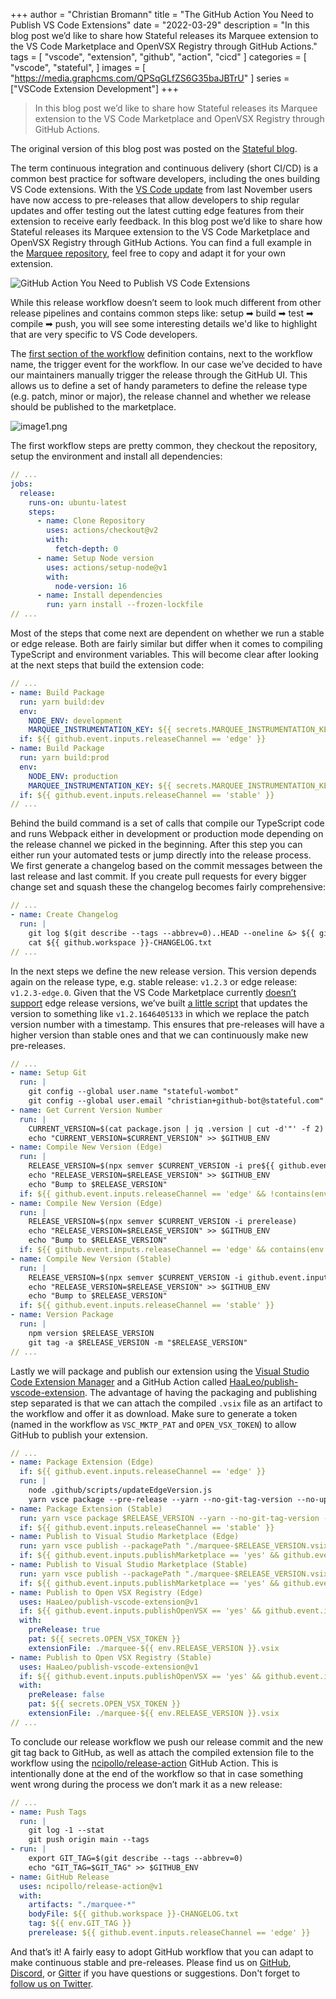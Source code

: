 +++
author = "Christian Bromann"
title = "The GitHub Action You Need to Publish VS Code Extensions"
date = "2022-03-29"
description = "In this blog post we’d like to share how Stateful releases its Marquee extension to the VS Code Marketplace and OpenVSX Registry through GitHub Actions."
tags = [
    "vscode",
    "extension",
    "github",
    "action",
    "cicd"
]
categories = [
    "vscode",
    "stateful",
]
images = [
    "https://media.graphcms.com/QPSqGLfZS6G35baJBTrU"
]
series = ["VSCode Extension Development"]
+++

> In this blog post we’d like to share how Stateful releases its Marquee extension to the VS Code Marketplace and OpenVSX Registry through GitHub Actions.

The original version of this blog post was posted on the [Stateful blog](https://www.stateful.com/blog/the-github-action-you-need-to-publish-vscode-extensions).

The term continuous integration and continuous delivery (short CI/CD) is a common best practice for software developers, including the ones building VS Code extensions. With the [VS Code update](https://code.visualstudio.com/updates/v1_63#_pre-release-extensions) from last November users have now access to pre-releases that allow developers to ship regular updates and offer testing out the latest cutting edge features from their extension to receive early feedback. In this blog post we’d like to share how Stateful releases its Marquee extension to the VS Code Marketplace and OpenVSX Registry through GitHub Actions. You can find a full example in the [Marquee repository](https://github.com/stateful/vscode-marquee/blob/main/.github/workflows/release.yml), feel free to copy and adapt it for your own extension.

![GitHub Action You Need to Publish VS Code Extensions](https://media.graphcms.com/QPSqGLfZS6G35baJBTrU)

While this release workflow doesn’t seem to look much different from other release pipelines and contains common steps like: setup ➡ build ➡ test ➡ compile ➡ push, you will see some interesting details we'd like to highlight that are very specific to VS Code developers.

The [first section of the workflow](https://github.com/stateful/vscode-marquee/blob/588e34c77477c5fc8253b17a197f53e649c01759/.github/workflows/release.yml#L3-L38) definition contains, next to the workflow name, the trigger event for the workflow. In our case we’ve decided to have our maintainers manually trigger the release through the GitHub UI. This allows us to define a set of handy parameters to define the release type (e.g. patch, minor or major), the release channel and whether we release should be published to the marketplace.

![image1.png](https://media.graphcms.com/8FHoLUkRiK0u0vFt9I3D)

The first workflow steps are pretty common, they checkout the repository, setup the environment and install all dependencies:

```yaml
// ...
jobs:
  release:
    runs-on: ubuntu-latest
    steps:
      - name: Clone Repository
        uses: actions/checkout@v2
        with:
          fetch-depth: 0
      - name: Setup Node version
        uses: actions/setup-node@v1
        with:
          node-version: 16
      - name: Install dependencies
        run: yarn install --frozen-lockfile
// ...
```

Most of the steps that come next are dependent on whether we run a stable or edge release. Both are fairly similar but differ when it comes to compiling TypeScript and environment variables. This will become clear after looking at the next steps that build the extension code:

```yaml
// ...
- name: Build Package
  run: yarn build:dev
  env:
    NODE_ENV: development
    MARQUEE_INSTRUMENTATION_KEY: ${{ secrets.MARQUEE_INSTRUMENTATION_KEY }}
  if: ${{ github.event.inputs.releaseChannel == 'edge' }}
- name: Build Package
  run: yarn build:prod
  env:
    NODE_ENV: production
    MARQUEE_INSTRUMENTATION_KEY: ${{ secrets.MARQUEE_INSTRUMENTATION_KEY }}
  if: ${{ github.event.inputs.releaseChannel == 'stable' }}
// ...
```

Behind the build command is a set of calls that compile our TypeScript code and runs Webpack either in development or production mode depending on the release channel we picked in the beginning. After this step you can either run your automated tests or jump directly into the release process. We first generate a changelog based on the commit messages between the last release and last commit. If you create pull requests for every bigger change set and squash these the changelog becomes fairly comprehensive:

```yaml
// ...
- name: Create Changelog
  run: |
    git log $(git describe --tags --abbrev=0)..HEAD --oneline &> ${{ github.workspace }}-CHANGELOG.txt
    cat ${{ github.workspace }}-CHANGELOG.txt
// ...
```

In the next steps we define the new release version. This version depends again on the release type, e.g. stable release: `v1.2.3` or edge release: `v1.2.3-edge.0`. Given that the VS Code Marketplace currently [doesn’t support](https://github.com/microsoft/vscode-vsce/issues/148#issuecomment-271210031) edge release versions, we’ve built [a little script](https://github.com/stateful/vscode-marquee/blob/c0b56270cecd767d544f1c837b1fa585d2b5f0bd/.github/scripts/updateEdgeVersion.js) that updates the version to something like `v1.2.1646405133` in which we replace the patch version number with a timestamp. This ensures that pre-releases will have a higher version than stable ones and that we can continuously make new pre-releases.

```yaml
// ...
- name: Setup Git
  run: |
    git config --global user.name "stateful-wombot"
    git config --global user.email "christian+github-bot@stateful.com"
- name: Get Current Version Number
  run: |
    CURRENT_VERSION=$(cat package.json | jq .version | cut -d'"' -f 2)
    echo "CURRENT_VERSION=$CURRENT_VERSION" >> $GITHUB_ENV
- name: Compile New Version (Edge)
  run: |
    RELEASE_VERSION=$(npx semver $CURRENT_VERSION -i pre${{ github.event.inputs.releaseType }} --preid edge)
    echo "RELEASE_VERSION=$RELEASE_VERSION" >> $GITHUB_ENV
    echo "Bump to $RELEASE_VERSION"
  if: ${{ github.event.inputs.releaseChannel == 'edge' && !contains(env.CURRENT_VERSION, 'edge') }}
- name: Compile New Version (Edge)
  run: |
    RELEASE_VERSION=$(npx semver $CURRENT_VERSION -i prerelease)
    echo "RELEASE_VERSION=$RELEASE_VERSION" >> $GITHUB_ENV
    echo "Bump to $RELEASE_VERSION"
  if: ${{ github.event.inputs.releaseChannel == 'edge' && contains(env.CURRENT_VERSION, 'edge') }}
- name: Compile New Version (Stable)
  run: |
    RELEASE_VERSION=$(npx semver $CURRENT_VERSION -i github.event.inputs.releaseType)
    echo "RELEASE_VERSION=$RELEASE_VERSION" >> $GITHUB_ENV
    echo "Bump to $RELEASE_VERSION"
  if: ${{ github.event.inputs.releaseChannel == 'stable' }}
- name: Version Package
  run: |
    npm version $RELEASE_VERSION
    git tag -a $RELEASE_VERSION -m "$RELEASE_VERSION"
// ...
```

Lastly we will package and publish our extension using the [Visual Studio Code Extension Manager](https://github.com/microsoft/vscode-vsce) and a GitHub Action called [HaaLeo/publish-vscode-extension](https://github.com/HaaLeo/publish-vscode-extension). The advantage of having the packaging and publishing step separated is that we can attach the compiled `.vsix` file as an artifact to the workflow and offer it as download. Make sure to generate a token (named in the workflow as `VSC_MKTP_PAT` and `OPEN_VSX_TOKEN`) to allow GitHub to publish your extension.

```yaml
// ...
- name: Package Extension (Edge)
  if: ${{ github.event.inputs.releaseChannel == 'edge' }}
  run: |
    node .github/scripts/updateEdgeVersion.js
    yarn vsce package --pre-release --yarn --no-git-tag-version --no-update-package-json -o "./marquee-$RELEASE_VERSION.vsix" ${{ github.event.inputs.additionalFlags }}
- name: Package Extension (Stable)
  run: yarn vsce package $RELEASE_VERSION --yarn --no-git-tag-version --no-update-package-json -o "./marquee-$RELEASE_VERSION.vsix" ${{ github.event.inputs.additionalFlags }}
  if: ${{ github.event.inputs.releaseChannel == 'stable' }}
- name: Publish to Visual Studio Marketplace (Edge)
  run: yarn vsce publish --packagePath "./marquee-$RELEASE_VERSION.vsix" --pre-release --yarn --no-git-tag-version --no-update-package-json -p ${{ secrets.VSC_MKTP_PAT }} ${{ github.event.inputs.additionalFlags }}
  if: ${{ github.event.inputs.publishMarketplace == 'yes' && github.event.inputs.releaseChannel == 'edge' }}
- name: Publish to Visual Studio Marketplace (Stable)
  run: yarn vsce publish --packagePath "./marquee-$RELEASE_VERSION.vsix" --yarn --no-git-tag-version --no-update-package-json -p ${{ secrets.VSC_MKTP_PAT }} ${{ github.event.inputs.additionalFlags }}
  if: ${{ github.event.inputs.publishMarketplace == 'yes' && github.event.inputs.releaseChannel == 'stable' }}
- name: Publish to Open VSX Registry (Edge)
  uses: HaaLeo/publish-vscode-extension@v1
  if: ${{ github.event.inputs.publishOpenVSX == 'yes' && github.event.inputs.releaseChannel == 'edge' }}
  with:
    preRelease: true
    pat: ${{ secrets.OPEN_VSX_TOKEN }}
    extensionFile: ./marquee-${{ env.RELEASE_VERSION }}.vsix
- name: Publish to Open VSX Registry (Stable)
  uses: HaaLeo/publish-vscode-extension@v1
  if: ${{ github.event.inputs.publishOpenVSX == 'yes' && github.event.inputs.releaseChannel == 'stable' }}
  with:
    preRelease: false
    pat: ${{ secrets.OPEN_VSX_TOKEN }}
    extensionFile: ./marquee-${{ env.RELEASE_VERSION }}.vsix
// ...
```

To conclude our release workflow we push our release commit and the new git tag back to GitHub, as well as attach the compiled extension file to the workflow using the [ncipollo/release-action](https://github.com/ncipollo/release-action) GitHub Action. This is intentionally done at the end of the workflow so that in case something went wrong during the process we don’t mark it as a new release:

```yaml
// ...
- name: Push Tags
  run: |
    git log -1 --stat
    git push origin main --tags
- run: |
    export GIT_TAG=$(git describe --tags --abbrev=0)
    echo "GIT_TAG=$GIT_TAG" >> $GITHUB_ENV
- name: GitHub Release
  uses: ncipollo/release-action@v1
  with:
    artifacts: "./marquee-*"
    bodyFile: ${{ github.workspace }}-CHANGELOG.txt
    tag: ${{ env.GIT_TAG }}
    prerelease: ${{ github.event.inputs.releaseChannel == 'edge' }}
```

And that’s it! A fairly easy to adopt GitHub workflow that you can adapt to make continuous stable and pre-releases. Please find us on [GitHub](https://github.com/stateful/vscode-marquee), [Discord](https://discord.com/channels/878764303052865537/900787619728871484), or [Gitter](https://discord.com/channels/878764303052865537/900787619728871484) if you have questions or suggestions. Don't forget to [follow us on Twitter](https://twitter.com/statefulhq).

